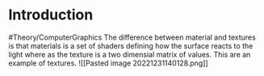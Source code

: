 # Introduction
#Theory/ComputerGraphics 
The difference between material and textures is that materials is a set of shaders defining how the surface reacts to the light where as the texture is a two dimensial matrix of values. This are an example of textures.
![[Pasted image 20221231140128.png]]
